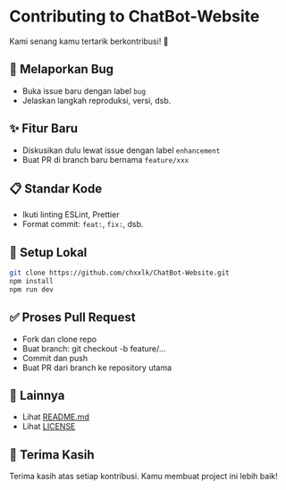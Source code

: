 # Contributing to ChatBot-Website

Kami senang kamu tertarik berkontribusi! 🎉

## 🐛 Melaporkan Bug
- Buka issue baru dengan label `bug`
- Jelaskan langkah reproduksi, versi, dsb.

## ✨ Fitur Baru
- Diskusikan dulu lewat issue dengan label `enhancement`
- Buat PR di branch baru bernama `feature/xxx`

## 📋 Standar Kode
- Ikuti linting ESLint, Prettier
- Format commit: `feat:`, `fix:`, dsb.

## 🔧 Setup Lokal
```bash
git clone https://github.com/chxxlk/ChatBot-Website.git
npm install
npm run dev
```
## ✅ Proses Pull Request
- Fork dan clone repo
- Buat branch: git checkout -b feature/...
- Commit dan push
- Buat PR dari branch ke repository utama
## 📄 Lainnya
- Lihat [README.md](./README.md)
- Lihat [LICENSE](./license)

## 🙏 Terima Kasih
Terima kasih atas setiap kontribusi. Kamu membuat project ini lebih baik!
